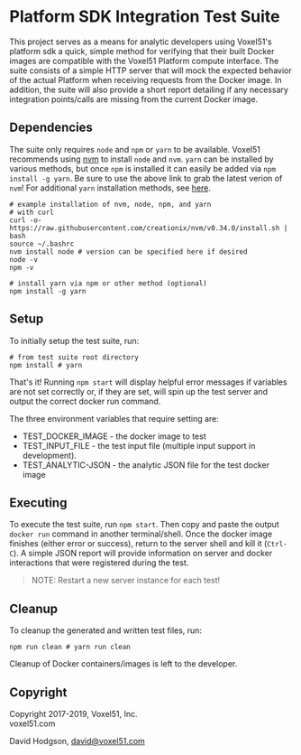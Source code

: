 # Platform SDK Integration Test Suite

This project serves as a means for analytic developers using
Voxel51's platform sdk a quick, simple method for verifying that
their built Docker images are compatible with the Voxel51 Platform
compute interface. The suite consists of a simple HTTP server that will
mock the expected behavior of the actual Platform when receiving
requests from the Docker image. In addition, the suite will also provide
a short report detailing if any necessary integration points/calls are
missing from the current Docker image.


## Dependencies

The suite only requires `node` and `npm` or `yarn` to be available. Voxel51
recommends using [nvm](https://github.com/creationix/nvm)
to install `node` and `nvm`. `yarn` can be installed by various methods, but
once `npm` is installed it can easily be added via `npm install -g yarn`. Be
sure to use the above link to grab the latest verion of `nvm`! For additional
`yarn` installation methods, see
[here](https://yarnpkg.com/en/docs/install#debian-stable).

```shell
# example installation of nvm, node, npm, and yarn
# with curl
curl -o- https://raw.githubusercontent.com/creationix/nvm/v0.34.0/install.sh | bash
source ~/.bashrc
nvm install node # version can be specified here if desired
node -v
npm -v

# install yarn via npm or other method (optional)
npm install -g yarn
```


## Setup

To initially setup the test suite, run:

```shell
# from test suite root directory
npm install # yarn
```


That's it! Running `npm start` will display helpful error messages
if variables are not set correctly or, if they are set, will
spin up the test server and output the correct docker run command.

The three environment variables that require setting are:

- TEST_DOCKER_IMAGE - the docker image to test
- TEST_INPUT_FILE - the test input file (multiple input support
in development).
- TEST_ANALYTIC-JSON - the analytic JSON file for the test docker image


## Executing

To execute the test suite, run `npm start`. Then copy and paste
the output `docker run` command in another terminal/shell. Once the
docker image finishes (either error or success), return to the
server shell and kill it (`Ctrl-C`). A simple JSON report will
provide information on server and docker interactions that
were registered during the test.

> NOTE: Restart a new server instance for each test!


## Cleanup

To cleanup the generated and written test files, run:


```
npm run clean # yarn run clean
```

Cleanup of Docker containers/images is left to the developer.


## Copyright

Copyright 2017-2019, Voxel51, Inc.<br>
voxel51.com

David Hodgson, david@voxel51.com
